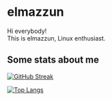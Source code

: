 # elmazzun

Hi everybody!  
This is elmazzun, Linux enthusiast.

## Some stats about me

[![GitHub Streak](http://github-readme-streak-stats.herokuapp.com?user=elmazzun&theme=dark&background=000000)](https://git.io/streak-stats)

[![Top Langs](https://github-readme-stats.vercel.app/api/top-langs/?username=elmazzun&layout=compact&theme=vision-friendly-dark)](https://github.com/elmazzun/github-readme-stats)

